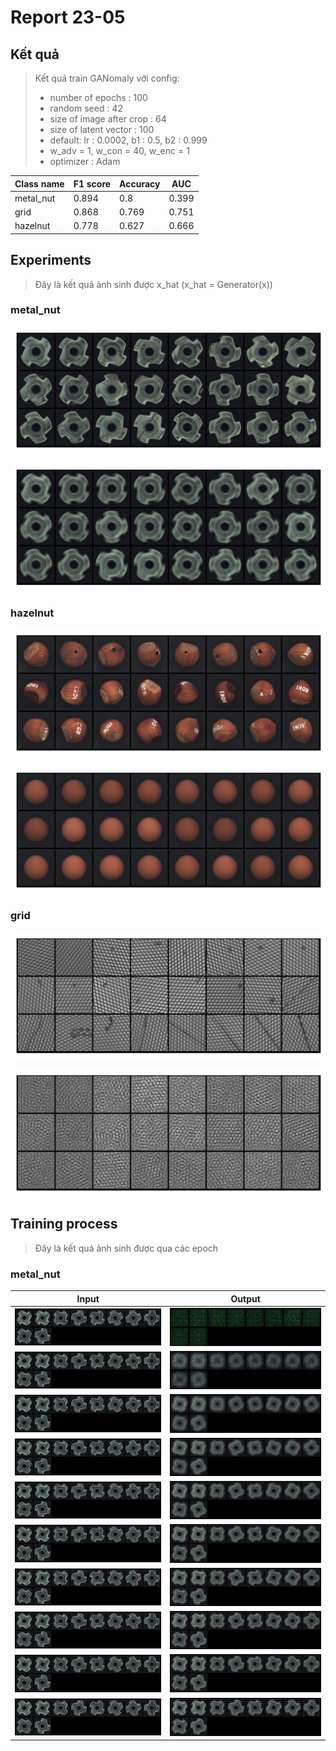 # Report 23-05

## Kết quả

> Kết quả train GANomaly với config:
>- number of epochs : 100
>- random seed :  42
>- size of image after crop : 64
>- size of latent vector  : 100
>- default: lr : 0.0002, b1 : 0.5, b2 : 0.999
>- w_adv = 1, w_con = 40, w_enc = 1
>- optimizer : Adam


|Class name      |F1 score       |Accuracy      | AUC          |
|----------------|--------------|---------------|--------------|
|metal_nut       |0.894         |0.8            |0.399         |
|grid            |0.868         |0.769          |0.751         |
|hazelnut        |0.778         |0.627          |0.666         |


## Experiments
> Đây là kết quả ảnh sinh được x_hat (x_hat = Generator(x)) 

### metal_nut
![Input](./Images/Experiments/metal_nut/input_test.png "Input")

![Output](./Images/Experiments/metal_nut/output_test.png "Output")

### hazelnut
![Input](./Images/Experiments/hazelnut/input_test.png "Input")

![Output](./Images/Experiments/hazelnut/output_test.png "Output")

### grid
![Input](./Images/Experiments/grid/input_test.png "Input")

![Output](./Images/Experiments/grid/output_test.png "Output")


## Training process
> Đây là kết quả ảnh sinh được qua các epoch 

### metal_nut

|Input                                              |              Output                                 |
|:-------------------------------------------------:|:---------------------------------------------------:|
|![](./Images/Experiments/metal_nut/Train/inputs_0.png)  |  ![](./Images/Experiments/metal_nut/Train/outputs_0.png) |
|![](./Images/Experiments/metal_nut/Train/inputs_20.png)  |  ![](./Images/Experiments/metal_nut/Train/outputs_20.png) |
|![](./Images/Experiments/metal_nut/Train/inputs_40.png)  |  ![](./Images/Experiments/metal_nut/Train/outputs_40.png) |
|![](./Images/Experiments/metal_nut/Train/inputs_60.png)  |  ![](./Images/Experiments/metal_nut/Train/outputs_60.png) |
|![](./Images/Experiments/metal_nut/Train/inputs_80.png)  |  ![](./Images/Experiments/metal_nut/Train/outputs_80.png) |
|![](./Images/Experiments/metal_nut/Train/inputs_100.png)  |  ![](./Images/Experiments/metal_nut/Train/outputs_100.png) |
|![](./Images/Experiments/metal_nut/Train/inputs_120.png)  |  ![](./Images/Experiments/metal_nut/Train/outputs_120.png) |
|![](./Images/Experiments/metal_nut/Train/inputs_140.png)  |  ![](./Images/Experiments/metal_nut/Train/outputs_140.png) |
|![](./Images/Experiments/metal_nut/Train/inputs_160.png)  |  ![](./Images/Experiments/metal_nut/Train/outputs_160.png) |
|![](./Images/Experiments/metal_nut/Train/inputs_180.png)  |  ![](./Images/Experiments/metal_nut/Train/outputs_180.png) |




